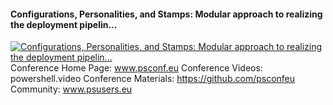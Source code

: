 ﻿#### Configurations, Personalities, and Stamps: Modular approach to realizing the deployment pipelin...

[![Configurations, Personalities, and Stamps: Modular approach to realizing the deployment pipelin...](https://i4.ytimg.com/vi/KKAyKyUz-X4/hqdefault.jpg "Configurations, Personalities, and Stamps: Modular approach to realizing the deployment pipelin...")](https://www.youtube.com/watch?v=KKAyKyUz-X4)
Conference Home Page: www.psconf.eu
Conference Videos: powershell.video
Conference Materials: https://github.com/psconfeu
Community: www.psusers.eu


